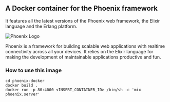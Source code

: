 ## A Docker container for the Phoenix framework

It features all the latest versions of the Phoenix web framework, the Elixir language and the Erlang platform.

![Phoenix Logo](https://www.filepicker.io/api/file/9prSmznZTiaRRmI3t89E)

Phoenix is a framework for building scalable web applications with realtime connectivity across all your devices. It relies on the Elixir language for making the development of maintainable applications productive and fun.

### How to use this image

    cd phoenix-docker
    docker build .
    docker run -p 80:4000 <INSERT_CONTAINER_ID> /bin/sh -c 'mix phoenix.server' 
